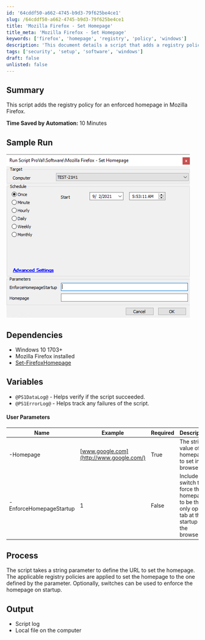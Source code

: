 ```yaml
---
id: '64cddf50-a662-4745-b9d3-79f625be4ce1'
slug: /64cddf50-a662-4745-b9d3-79f625be4ce1
title: 'Mozilla Firefox - Set Homepage'
title_meta: 'Mozilla Firefox - Set Homepage'
keywords: ['firefox', 'homepage', 'registry', 'policy', 'windows']
description: 'This document details a script that adds a registry policy to enforce a specific homepage in Mozilla Firefox. It includes information on dependencies, user parameters, and the output generated by the script, which helps manage browser settings efficiently.'
tags: ['security', 'setup', 'software', 'windows']
draft: false
unlisted: false
---
```


## Summary

This script adds the registry policy for an enforced homepage in Mozilla Firefox.

**Time Saved by Automation:** 10 Minutes

## Sample Run

![Sample Run](../../../static/img/Mozilla-Firefox---Set-Homepage/image_1.png)

## Dependencies

- Windows 10 1703+
- Mozilla Firefox installed
- [Set-FirefoxHomepage](/docs/09a48350-5bd8-4d4a-8436-d1aa46bcd92e)

## Variables

- `@PS1DataLog@` - Helps verify if the script succeeded.
- `@PS1ErrorLog@` - Helps track any failures of the script.

#### User Parameters

| Name                      | Example                           | Required | Description                                                                                      |
|---------------------------|-----------------------------------|----------|--------------------------------------------------------------------------------------------------|
| -Homepage                 | [www.google.com](http://www.google.com/) | True     | The string value of the homepage to set in the browser.                                        |
| -EnforceHomepageStartup   | 1                                 | False    | Include this switch to force the homepage to be the only open tab at the startup of the browser. |

## Process

The script takes a string parameter to define the URL to set the homepage. The applicable registry policies are applied to set the homepage to the one defined by the parameter. Optionally, switches can be used to enforce the homepage on startup.

## Output

- Script log
- Local file on the computer


